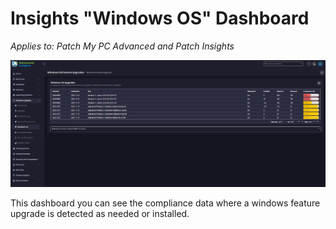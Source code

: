 # Insights "Windows OS" Dashboard

_Applies to: Patch My PC Advanced and Patch Insights_

![](/_images/image%20%28307%29.png "Windows OS Feature Upgrades")

This dashboard you can see the compliance data where a windows feature upgrade is detected as needed or installed.
